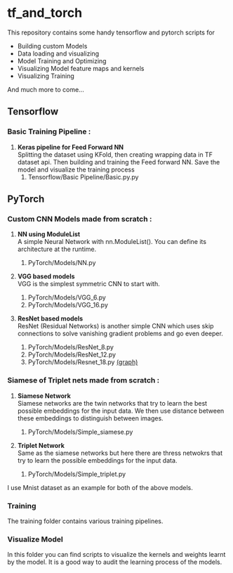 # tf_and_torch

This repository contains some handy tensorflow and pytorch scripts for
<ul>
  <li>Building custom Models</li>
  <li>Data loading and visualizing</li>
  <li>Model Training and Optimizing</li>
  <li>Visualizing Model feature maps and kernels</li>
  <li>Visualizing Training</li>  
</ul>
And much more to come...

## Tensorflow
### Basic Training Pipeline :

1. **Keras pipeline for Feed Forward NN** <br>
	Splitting the dataset using KFold, then creating wrapping data in TF dataset api. Then building and training the Feed forward NN. Save the model and visualize the training process
    <ol>
    <li>Tensorflow/Basic Pipeline/Basic.py.py</li>
    </ol>

## PyTorch 
### Custom CNN Models made from scratch : 

1. **NN using ModuleList** <br>
    A simple Neural Network with nn.ModuleList(). You can define its architecture at the runtime.
    <ol>
    <li>PyTorch/Models/NN.py</li>
    </ol>

2. **VGG based models** <br>
    VGG is the simplest symmetric CNN to start with.
    <ol>
    <li> PyTorch/Models/VGG_6.py </li>
    <li> PyTorch/Models/VGG_16.py </li>
    </ol>

3. **ResNet based models**  <br>
    ResNet (Residual Networks) is another simple CNN which uses skip connections to solve vanishing gradient problems and go even deeper.
    <ol>
    <li> PyTorch/Models/ResNet_8.py </li>
    <li> PyTorch/Models/ResNet_12.py </li>
    <li> PyTorch/Models/Resnet_18.py	<a href="PyTorch/Model graphs/resnet18.onnx.png">(graph)</a></li>
    </ol>

### Siamese of Triplet nets made from scratch : 

1. **Siamese Network**  <br>
    Siamese networks are the twin networks that try to learn the best possible embeddings for the input data. We then use distance between these embeddings to distinguish between images.
    <ol>
    <li> PyTorch/Models/Simple_siamese.py </li>
    </ol>

2. **Triplet Network**  <br>
    Same as the siamese networks but here there are thress netwokrs that try to learn the possible embeddings for the input data.
    <ol>
    <li> PyTorch/Models/Simple_triplet.py </li>
    </ol>

I use Mnist dataset as an example for both of the above models. 

### Training
The training folder contains various training pipelines.

### Visualize Model
In this folder you can find scripts to visualize the kernels and weights learnt by the model. It is a good way to audit the learning process of the models.
